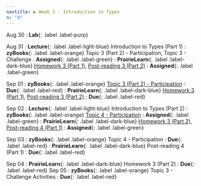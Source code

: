 ```yaml
---
navtitle: ▶ Week 3 - Introduction to Types
n: "d"
---
```


Aug 30
: **Lab**{: .label .label-purp} [](#)

Aug 31
: **Lecture**{: .label .label-light-blue} Introduction to Types (Part 1)
: **zyBooks**{: .label .label-orange} Topic 3 (Part 2) - Participation, Topic 3 - Challenge
    : **Assigned**{: .label .label-green}
: **PrairieLearn**{: .label .label-dark-blue} [Homework 3 (Part 1)](https://www.prairielearn.org/pl/course_instance/128740/assessment/2312032), [Post-reading 3 (Part 2)](#)
    : **Assigned**{: .label .label-green}


Sep 01
: **zyBooks**{: .label .label-orange} [Topic 3 (Part 2) - Participation](#)
    : **Due**{: .label .label-red}
: **PrairieLearn**{: .label .label-dark-blue} [Homework 3 (Part 1)](#), [Post-reading 3 (Part 2)](#)
    : **Due**{: .label .label-red}


Sep 02
: **Lecture**{: .label .label-light-blue} Introduction to Types (Part 2)
: **zyBooks**{: .label .label-orange} [Topic 4 - Participation](#)
    : **Assigned**{: .label .label-green}
: **PrairieLearn**{: .label .label-dark-blue} [Homework 3 (Part 2)](https://www.prairielearn.org/pl/course_instance/128740/assessment/2312033), [Post-reading 4 (Part 1)](#)
    : **Assigned**{: .label .label-green}

Sep 03
: **zyBooks**{: .label .label-orange} Topic 4 - Participation
    : **Due**{: .label .label-red}
: **PrairieLearn**{: .label .label-dark-blue} Post-reading 4 (Part 1)
    : **Due**{: .label .label-red}

Sep 04
: **PrairieLearn**{: .label .label-dark-blue} Homework 3 (Part 2)
    : **Due**{: .label .label-red}
Sep 05
: **zyBooks**{: .label .label-orange} Topic 3 - Challenge Activities
    : **Due**{: .label .label-red}

